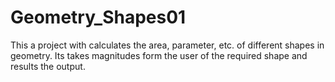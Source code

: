 # Geometry_Shapes01


This a project with calculates the area, parameter, etc. of different shapes in geometry.
Its takes magnitudes form the user of the required shape and results the output. 
